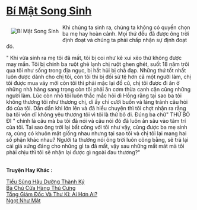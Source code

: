 <a href="https://utruyen.com/truyen/bi-mat-song-sinh/19537/" title="Bí Mật Song Sinh"><h1>Bí Mật Song Sinh</h1></a><div style="display:table"><img align="right" style="float: left; padding: 10px;" src="https://utruyen.com/images/story/200x260/bi-mat-song-sinh.jpg" alt="Bí Mật Song Sinh">Khi chúng ta sinh ra, chúng ta không có quyền chọn ba mẹ hay hoàn cảnh. Mọi thứ đều đã được ông trời định đoạt và chúng ta phải chấp nhận sự định đoạt đó.<p></p>" Khi vừa sinh ra mẹ tôi đã mất, tôi bị coi như kẻ xui xẻo thứ không được may mắn. Tôi bị chính ba ruột ghẻ lạnh chị ruột ghen ghét, suốt 18 năm trôi qua tôi như sống trong địa ngục, bị hắt hủi bị chà đạp. Những thứ tốt nhất luôn được dành cho chị tôi, còn tôi thì bị đối sử tệ hơn cả một người làm, chị tôi được mua váy mới còn tôi thì phải mặc lại đồ cũ, chị tôi được đi ăn ở những nhà hàng sang trọng còn tôi phải ăn cơm thừa canh cặn cũng những người làm. Lúc còn nhỏ tôi luôn thắc mắc hỏi dì Hồng rằng tại sao ba tôi không thương tôi như thương chị, dì ấy chỉ cười buồn và lảng tránh câu hỏi đó của tôi. Dần dần khi lớn lên và đã hiểu chuyện thì tôi chợt nhận ra rằng ba tôi vốn dĩ không yêu thương tôi vì tôi là thứ bỏ đi. Đúng ba chữ" THỨ BỎ ĐI " chính là câu mà ba tôi đã nói và câu nói đó đã luôn ăn sâu vào tâm trí của tôi. Tại sao ông trời lại bất công với tôi như vậy, cùng được ba mẹ sinh ra, cùng có khuôn mặt giống nhau nhưng tại sao tôi và chị tôi lại mang hai số phận khác nhau? Người ta thường nói ông trời luôn công bằng, sẽ trả lại cái giá xứng đáng cho những gì ta đã mất, vậy sau những mất mát mà tôi phải chịu thì tôi sẽ nhận lại được gì ngoài đau thương?"</div><p><br><b>Truyện Hay Khác :</b></p><a href="https://utruyen.com/truyen/tieu-sung-hau-duong-thanh-ky/19298/" alt="Tiểu Sủng Hậu Dưỡng Thành Ký">Tiểu Sủng Hậu Dưỡng Thành Ký</a><br/><a href="https://truyenngontinhay.wordpress.com/2019/10/03/ba-chu-cua-hang-thu-cung/" alt="Bà Chủ Cửa Hàng Thú Cưng">Bà Chủ Cửa Hàng Thú Cưng</a><br/><a href="https://truyenngontinhay.wordpress.com/2019/10/03/tong-giam-doc-va-thu-ki-ai-hon-ai/" alt="Tổng Giám Đốc Và Thư Kí: Ai Hơn Ai?">Tổng Giám Đốc Và Thư Kí: Ai Hơn Ai?</a><br/><a href="https://www.flickr.com/photos/184340401@N07/48819156322/" alt="Ngọt Như Mật">Ngọt Như Mật</a><br/>